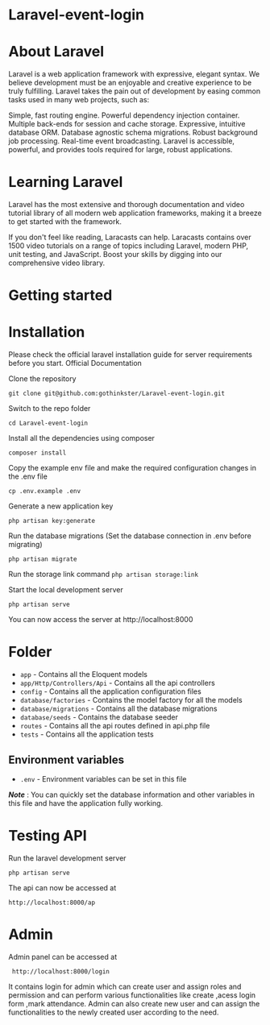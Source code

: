 # Laravel-event-login

# About Laravel
Laravel is a web application framework with expressive, elegant syntax. We believe development must be an enjoyable and creative experience to be truly fulfilling. Laravel takes the pain out of development by easing common tasks used in many web projects, such as:

Simple, fast routing engine.
Powerful dependency injection container.
Multiple back-ends for session and cache storage.
Expressive, intuitive database ORM.
Database agnostic schema migrations.
Robust background job processing.
Real-time event broadcasting.
Laravel is accessible, powerful, and provides tools required for large, robust applications.

# Learning Laravel
Laravel has the most extensive and thorough documentation and video tutorial library of all modern web application frameworks, making it a breeze to get started with the framework.

If you don't feel like reading, Laracasts can help. Laracasts contains over 1500 video tutorials on a range of topics including Laravel, modern PHP, unit testing, and JavaScript. Boost your skills by digging into our comprehensive video library.

# Getting started


# Installation
Please check the official laravel installation guide for server requirements before you start. Official Documentation

Clone the repository

`git clone git@github.com:gothinkster/Laravel-event-login.git`

Switch to the repo folder

`cd Laravel-event-login`

Install all the dependencies using composer

`composer install`

Copy the example env file and make the required configuration changes in the .env file

`cp .env.example .env`

Generate a new application key

`php artisan key:generate`

Run the database migrations (Set the database connection in .env before migrating)

`php artisan migrate`

Run the storage link command
`php artisan storage:link`

Start the local development server

`php artisan serve`

You can now access the server at http://localhost:8000

# Folder
-  `app`  - Contains all the Eloquent models
-   `app/Http/Controllers/Api`  - Contains all the api controllers
-   `config`  - Contains all the application configuration files
-   `database/factories`  - Contains the model factory for all the models
-   `database/migrations`  - Contains all the database migrations
-   `database/seeds`  - Contains the database seeder
-   `routes`  - Contains all the api routes defined in api.php file
-   `tests`  - Contains all the application tests

## Environment variables

-   `.env`  - Environment variables can be set in this file

_**Note**_  : You can quickly set the database information and other variables in this file and have the application fully working.

# Testing API

Run the laravel development server

```
php artisan serve

```

The api can now be accessed at

```
http://localhost:8000/ap
```

# Admin

Admin panel can be accessed at 
```
 http://localhost:8000/login
```
It contains login for admin which can create user and assign roles and permission and can perform various functionalities like create ,acess login form ,mark attendance. Admin can also create new user and can assign the functionalities to the newly created user according to the need.

